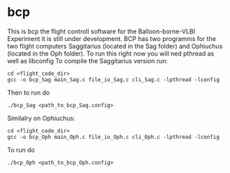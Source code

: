 # bcp
This is bcp the flight controll software for the Balloon-borne-VLBI Experiment it is still under development. BCP has two programms for the two flight computers Saggitarius (located in the Sag folder) and Ophiuchus (located in the Oph folder). To run this right now you will ned pthread as well as libconfig To compile the Saggitarius version run:
```
cd <flight_code_dir>
gcc -o bcp_Sag main_Sag.c file_io_Sag.c cli_Sag.c -lpthread -lconfig
```
Then to run do 
```
./bcp_Sag <path_to_bcp_Sag.config>
```
Similalry on Ophiuchus:
```
cd <flight_code_dir>
gcc -o bcp_Oph main_Oph.c file_io_Oph.c cli_Oph.c -lpthread -lconfig
```
To run do
```
./bcp_Oph <path_to_bcp_Oph.config>
```
